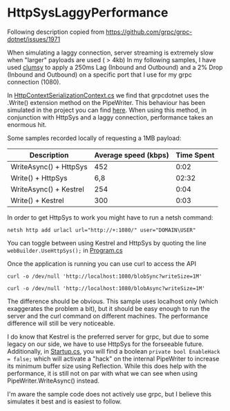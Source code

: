 # HttpSysLaggyPerformance

Following description copied from https://github.com/grpc/grpc-dotnet/issues/1971

When simulating a laggy connection, server streaming is extremely slow when "larger" payloads are used ( > 4kb)
In my following samples, I have used [clumsy](https://jagt.github.io/clumsy/) to apply a 250ms Lag (Inbound and Outbound) and a 2% Drop (Inbound and Outbound) on a specific port that I use for my grpc connection (1080).

In [HttpContextSerializationContext.cs](https://github.com/grpc/grpc-dotnet/blob/master/src/Grpc.AspNetCore.Server/Internal/HttpContextSerializationContext.cs#L230) we find that grpcdotnet uses the .Write() extension method on the PipeWriter. This behaviour has been simulated in the project you can find [here](https://github.com/LaurensVergote/HttpSysLaggyPerformance).
When using this method, in conjunction with HttpSys and a laggy connection, performance takes an enormous hit.

Some samples recorded locally of requesting a 1MB payload:

| Description | Average speed (kbps) | Time Spent | 
| --- | --- | --- |
| WriteAsync() + HttpSys | 452 | 0:02 |
| Write() + HttpSys | 6,8 | 02:32 |
| WriteAsync() + Kestrel | 254 | 0:04 |
| Write() + Kestrel | 300 | 0:03 |

In order to get HttpSys to work you might have to run a netsh command:

`netsh http add urlacl url="http://+:1080/" user="DOMAIN\USER"`

You can toggle between using Kestrel and HttpSys by quoting the line `webBuilder.UseHttpSys();` in [Program.cs](https://github.com/LaurensVergote/HttpSysLaggyPerformance/blob/main/Server/Program.cs#L19)

Once the application is running you can use curl to access the API

`curl -o /dev/null 'http://localhost:1080/blobSync?writeSize=1M'`

`curl -o /dev/null 'http://localhost:1080/blobAsync?writeSize=1M'`

The difference should be obvious.
This sample uses localhost only (which exaggerates the problem a bit), but it should be easy enough to run the server and the curl command on different machines. The performance difference will still be very noticeable.

I do know that Kestrel is the preferred server for grpc, but due to some legacy on our side, we have to use HttpSys for the forseeable future.
Additionally, in [Startup.cs](https://github.com/LaurensVergote/HttpSysLaggyPerformance/blob/main/Server/Startup.cs#L15), you will find a boolean `private bool EnableHack = false;` which will activate a "hack" on the internal PipeWriter to increase its minimum buffer size using Reflection. While this does help with the performance, it is still not on par with what we can see when using PipeWriter.WriteAsync() instead.

I'm aware the sample code does not actively use grpc, but I believe this simulates it best and is easiest to follow.
